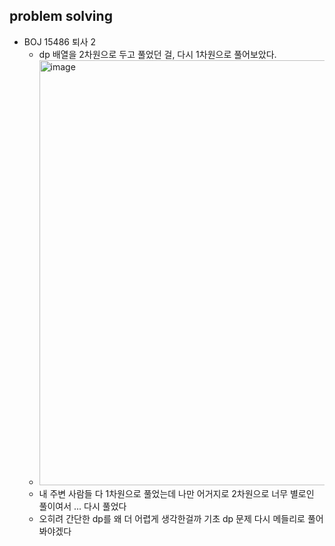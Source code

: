 ## problem solving
- BOJ 15486 퇴사 2
  - dp 배열을 2차원으로 두고 풀었던 걸, 다시 1차원으로 풀어보았다.
  - <img width="680" alt="image" src="https://github.com/PLJE/TID/assets/77712822/433d8d9d-317f-44c5-8f71-3a4c450f9602">
  - 내 주변 사람들 다 1차원으로 풀었는데 나만 어거지로 2차원으로 너무 별로인 풀이여서 ... 다시 풀었다
  - 오히려 간단한 dp를 왜 더 어렵게 생각한걸까 기초 dp 문제 다시 메들리로 풀어봐야겠다

